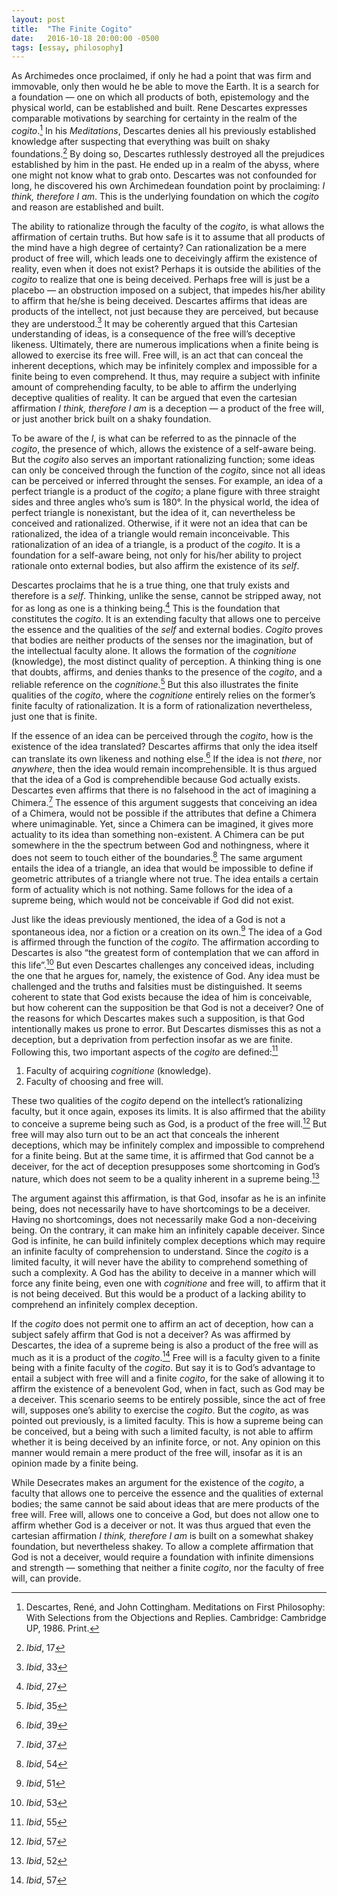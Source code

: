 ```yaml
---
layout: post
title:  "The Finite Cogito"
date:   2016-10-18 20:00:00 -0500
tags: [essay, philosophy]
---
```


As Archimedes once proclaimed, if only he had a point that was firm and immovable, only then would he be able to move the Earth. It is a search for a foundation — one on which all products of both, epistemology and the physical world, can be established and built. Rene Descartes expresses comparable motivations by searching for certainty in the realm of the *cogito*.[^1] In his *Meditations*, Descartes denies all his previously established knowledge after suspecting that everything was built on shaky foundations.[^2] By doing so, Descartes ruthlessly destroyed all the prejudices established by him in the past. He ended up in a realm of the abyss, where one might not know what to grab onto. Descartes was not confounded for long, he discovered his own Archimedean foundation point by proclaiming: *I think, therefore I am*. This is the underlying foundation on which the *cogito* and reason are established and built.

The ability to rationalize through the faculty of the *cogito*, is what allows the affirmation of certain truths. But how safe is it to assume that all products of the mind have a high degree of certainty? Can rationalization be a mere product of free will, which leads one to deceivingly affirm the existence of reality, even when it does not exist? Perhaps it is outside the abilities of the *cogito* to realize that one is being deceived. Perhaps free will is just be a placebo — an obstruction imposed on a subject, that impedes his/her ability to affirm that he/she is being deceived. Descartes affirms that ideas are products of the intellect, not just because they are perceived, but because they are understood.[^3] It may be coherently argued that this Cartesian understanding of ideas, is a consequence of the free will’s deceptive likeness. Ultimately, there are numerous implications when a finite being is allowed to exercise its free will. Free will, is an act that can conceal the inherent deceptions, which may be infinitely complex and impossible for a finite being to even comprehend. It thus, may require a subject with infinite amount of comprehending faculty, to be able to affirm the underlying deceptive qualities of reality. It can be argued that even the cartesian affirmation *I think, therefore I am* is a deception — a product of the free will, or just another brick built on a shaky foundation.

To be aware of the *I*, is what can be referred to as the pinnacle of the *cogito*, the presence of which, allows the existence of a self-aware being. But the *cogito* also serves an important rationalizing function; some ideas can only be conceived through the function of the *cogito*, since not all ideas can be perceived or inferred throught the senses. For example, an idea of a perfect triangle is a product of the *cogito*; a plane figure with three straight sides and three angles who’s sum is 180°. In the physical world, the idea of perfect triangle is nonexistant, but the idea of it, can nevertheless be conceived and rationalized. Otherwise, if it were not an idea that can be rationalized, the idea of a triangle would remain inconceivable. This rationalization of an idea of a triangle, is a product of the *cogito*. It is a foundation for a self-aware being, not only for his/her ability to project rationale onto external bodies, but also affirm the existence of its *self*.

Descartes proclaims that he is a true thing, one that truly exists and therefore is a *self*. Thinking, unlike the sense, cannot be stripped away, not for as long as one is a thinking being.[^4] This is the foundation that constitutes the *cogito*. It is an extending faculty that allows one to perceive the essence and the qualities of the *self* and external bodies. *Cogito* proves that bodies are neither products of the senses nor the imagination, but of the intellectual faculty alone. It allows the formation of the *cognitione* (knowledge), the most distinct quality of perception. A thinking thing is one that doubts, affirms, and denies thanks to the presence of the *cogito*, and a reliable reference on the *cognitione*.[^5] But this also illustrates the finite qualities of the *cogito*, where the *cognitione* entirely relies on the former’s finite faculty of rationalization. It is a form of rationalization nevertheless, just one that is finite.

If the essence of an idea can be perceived through the *cogito*,  how is the existence of the idea translated? Descartes affirms that only the idea itself can translate its own likeness and nothing else.[^6] If the idea is not *there*, nor *anywhere*, then the idea would remain incomprehensible. It is thus argued that the idea of a God is comprehendible because God actually exists. Descartes even affirms that there is no falsehood in the act of imagining a Chimera.[^7] The essence of this argument suggests that conceiving an idea of a Chimera, would not be possible if the attributes that define a Chimera where unimaginable. Yet, since a Chimera can be imagined, it gives more actuality to its idea than something non-existent. A Chimera can be put somewhere in the the spectrum between God and nothingness, where it does not seem to touch either of the boundaries.[^8] The same argument entails the idea of a triangle, an idea that would be impossible to define if geometric attributes of a triangle where not true. The idea entails a certain form of actuality which is not nothing. Same follows for the idea of a supreme being, which would not be conceivable if God did not exist.

Just like the ideas previously mentioned, the idea of a God is not a spontaneous idea, nor a fiction or a creation on its own.[^9] The idea of a God is affirmed through the function of the *cogito*. The affirmation according to Descartes is also “the greatest form of contemplation that we can afford in this life”.[^10] But even Descartes challenges any conceived ideas, including the one that he argues for, namely, the existence of God. Any idea must be challenged and the truths and falsities must be distinguished. It seems coherent to state that God exists because the idea of him is conceivable, but how coherent can the supposition be that God is not a deceiver? One of the reasons for which Descartes makes such a supposition, is that God intentionally makes us prone to error. But Descartes dismisses this as not a deception, but a deprivation from perfection insofar as we are finite. Following this, two important aspects of the *cogito* are defined:[^11]

1. Faculty of acquiring *cognitione* (knowledge).
2. Faculty of choosing and free will.

These two qualities of the *cogito* depend on the intellect’s rationalizing faculty, but it once again, exposes its limits. It is also affirmed that the ability to conceive a supreme being such as God, is a product of the free will.[^12] But free will may also turn out to be an act that conceals the inherent deceptions, which may be infinitely complex and impossible to comprehend for a finite being. But at the same time, it is affirmed that God cannot be a deceiver, for the act of deception presupposes some shortcoming in God’s nature, which does not seem to be a quality inherent in a supreme being.[^13]

The argument against this affirmation, is that God, insofar as he is an infinite being, does not necessarily have to have shortcomings to be a deceiver. Having no shortcomings, does not necessarily make God a non-deceiving being. On the contrary, it can make him an infinitely capable deceiver. Since God is infinite, he can build infinitely complex deceptions which may require an infinite faculty of comprehension to understand. Since the *cogito* is a limited faculty, it will never have the ability to comprehend something of such a complexity. A God has the ability to deceive in a manner which will force any finite being, even one with *cognitione* and free will, to affirm that it is not being deceived. But this would be a product of a lacking ability to comprehend an infinitely complex deception.

If the *cogito* does not permit one to affirm an act of deception, how can a subject safely affirm that God is not a deceiver? As was affirmed by Descartes, the idea of a supreme being is also a product of the free will as much as it is a product of the *cogito*.[^14] Free will is a faculty given to a finite being with a finite faculty of the *cogito*. But say it is to God’s advantage to entail a subject with free will and a finite *cogito*, for the sake of allowing it to affirm the existence of a benevolent God, when in fact, such as God may be a deceiver. This scenario seems to be entirely possible, since the act of free will, supposes one’s ability to exercise the *cogito*. But the *cogito*, as was pointed out previously, is a limited faculty. This is how a supreme being can be conceived, but a being with such a limited faculty, is not able to affirm whether it is being deceived by an infinite force, or not. Any opinion on this manner would remain a mere product of the free will, insofar as it is an opinion made by a finite being.

While Desecrates makes an argument for the existence of the *cogito*, a faculty that allows one to perceive the essence and the qualities of external bodies; the same cannot be said about ideas that are mere products of the free will. Free will, allows one to conceive a God, but does not allow one to affirm whether God is a deceiver or not. It was thus argued that even the cartesian affirmation *I think, therefore I am* is built on a somewhat shakey foundation, but nevertheless shakey. To allow a complete affirmation that God is not a deceiver, would require a foundation with infinite dimensions and strength — something that neither a finite *cogito*, nor the faculty of free will, can provide.

[^1]: Descartes, René, and John Cottingham. Meditations on First Philosophy: With Selections from the Objections and Replies. Cambridge: Cambridge UP, 1986. Print.
[^2]: *Ibid*, 17
[^3]: *Ibid*, 33
[^4]: *Ibid*, 27
[^5]: *Ibid*, 35
[^6]: *Ibid*, 39
[^7]: *Ibid*, 37
[^8]: *Ibid*, 54
[^9]: *Ibid*, 51
[^10]: *Ibid*, 53
[^11]: *Ibid*, 55
[^12]: *Ibid*, 57
[^13]: *Ibid*, 52
[^14]: *Ibid*, 57

